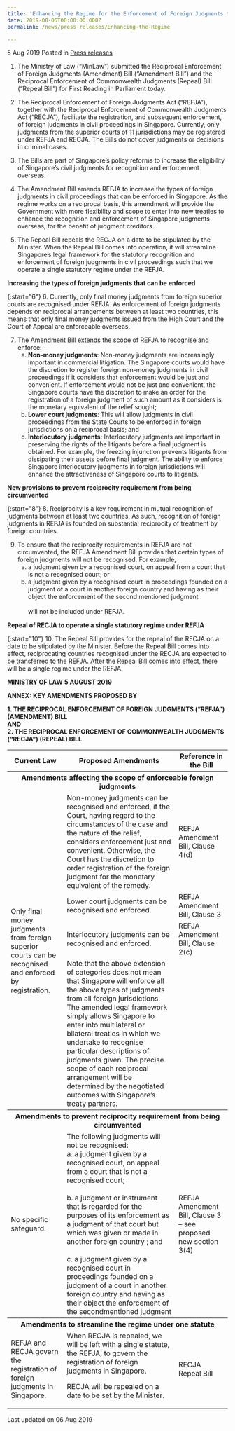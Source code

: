 ```yaml
---
title: 'Enhancing the Regime for the Enforcement of Foreign Judgments through the Reciprocal Enforcement of Foreign Judgments (Amendment) Bill and the Reciprocal Enforcement of Commonwealth Judgments (Repeal) Bill'
date: 2019-08-05T00:00:00.000Z
permalink: /news/press-releases/Enhancing-the-Regime

---
```



5 Aug 2019 Posted in [Press releases](/news/press-releases)


1. The Ministry of Law (“MinLaw”) submitted the Reciprocal Enforcement of Foreign Judgments (Amendment) Bill (“Amendment Bill”) and the Reciprocal Enforcement of Commonwealth Judgments (Repeal) Bill (“Repeal Bill”) for First Reading in Parliament today.
 
2. The Reciprocal Enforcement of Foreign Judgments Act (“REFJA”), together with the Reciprocal Enforcement of Commonwealth Judgments Act (“RECJA”), facilitate the registration, and subsequent enforcement, of foreign judgments in civil proceedings in Singapore. Currently, only judgments from the superior courts of 11 jurisdictions may be registered under REFJA and RECJA. The Bills do not cover judgments or decisions in criminal cases.
 
3. The Bills are part of Singapore’s policy reforms to increase the eligibility of Singapore’s civil judgments for recognition and enforcement overseas. 
 
4. The Amendment Bill amends REFJA to increase the types of foreign judgments in civil proceedings that can be enforced in Singapore. As the regime works on a reciprocal basis, this amendment will provide the Government with more flexibility and scope to enter into new treaties to enhance the recognition and enforcement of Singapore judgments overseas, for the benefit of judgment creditors.
 
5. The Repeal Bill repeals the RECJA on a date to be stipulated by the Minister. When the Repeal Bill comes into operation, it will streamline Singapore’s legal framework for the statutory recognition and enforcement of foreign judgments in civil proceedings such that we operate a single statutory regime under the REFJA.


**Increasing the types of foreign judgments that can be enforced**

{:start="6"}
6. Currently, only final money judgments from foreign superior courts are recognised under REFJA. As enforcement of foreign judgments depends on reciprocal arrangements between at least two countries, this means that only final money judgments issued from the High Court and the Court of Appeal are enforceable overseas.
 

<ol start="7">
<li>The Amendment Bill extends the scope of REFJA to recognise and enforce: - 

<ol style="list-style-type: lower-alpha">
<li><b>Non-money judgments</b>: Non-money judgments are increasingly important in commercial litigation. The Singapore courts would have the discretion to register foreign non-money judgments in civil proceedings if it considers that enforcement would be just and convenient. If enforcement would not be just and convenient, the Singapore courts have the discretion to make an order for the registration of a foreign judgment of such amount as it considers is the monetary equivalent of the relief sought;</li>
<li><b>Lower court judgments</b>: This will allow judgments in civil proceedings from the State Courts to be enforced in foreign jurisdictions on a reciprocal basis; and</li>
<li><b>Interlocutory judgments</b>: Interlocutory judgments are important in preserving the rights of the litigants before a final judgment is obtained. For example, the freezing injunction prevents litigants from dissipating their assets before final judgment. The ability to enforce Singapore interlocutory judgments in foreign jurisdictions will enhance the attractiveness of Singapore courts to litigants.</li>
</ol>
</li>

</ol>


**New provisions to prevent reciprocity requirement from being circumvented**


{:start="8"} 
8. Reciprocity is a key requirement in mutual recognition of judgments between at least two countries. As such, recognition of foreign judgments in REFJA is founded on substantial reciprocity of treatment by foreign countries.
 
<ol start="9">
<li>To ensure that the reciprocity requirements in REFJA are not circumvented, the REFJA Amendment Bill provides that certain types of foreign judgments will not be recognised. For example, 
<ol style="list-style-type: lower-alpha">
<li>a judgment given by a recognised court, on appeal from a court that is not a recognised court; or</li>
<li>a judgment given by a recognised court in proceedings founded on a judgment of a court in another foreign country and having as their object the enforcement of the second mentioned judgment
<br>
 <br>
will not be included under REFJA.</li>
</ol>
</li>
</ol>

**Repeal of RECJA to operate a single statutory regime under REFJA**

{:start="10"} 
10. The Repeal Bill provides for the repeal of the RECJA on a date to be stipulated by the Minister. Before the Repeal Bill comes into effect, reciprocating countries recognised under the RECJA are expected to be transferred to the REFJA. After the Repeal Bill comes into effect, there will be a single regime under the REFJA.


**MINISTRY OF LAW**
**5 AUGUST 2019**

**ANNEX: KEY AMENDMENTS PROPOSED BY**

**1. THE RECIPROCAL ENFORCEMENT OF FOREIGN JUDGMENTS (“REFJA”) (AMENDMENT) BILL**  
**AND**  
**2. THE RECIPROCAL ENFORCEMENT OF COMMONWEALTH JUDGMENTS (“RECJA”) (REPEAL) BILL**  


<table class="table-h">
  <tr>
    <th>Current Law</th>
	<th>Proposed Amendments</th>
    <th>Reference in the Bill</th> 
  </tr>
  
  <th colspan="3">Amendments affecting the scope of enforceable foreign judgments</th>
  
  <tr>
  <td rowspan="4">Only final money judgments from foreign superior courts can be recognised and enforced by registration.</td>
  <td>Non-money judgments can be recognised and enforced, if the Court, having regard to the circumstances of the case and the nature of the relief, considers enforcement just and convenient. Otherwise, the Court has the discretion to order registration of the foreign judgment for the monetary equivalent of the remedy.</td>
  <td>REFJA Amendment Bill, Clause 4(d)</td>
  </tr>
  <tr>
  <td>Lower court judgments can be recognised and enforced.</td>
  <td>REFJA Amendment Bill, Clause 3</td>
  </tr>
  <tr>
  <td>Interlocutory judgments can be recognised and enforced.</td>
  <td>REFJA Amendment Bill, Clause 2(c)</td>
  </tr>
  <tr>
  <td>Note that the above extension of categories does not mean that Singapore will enforce all the above types of judgments from all foreign jurisdictions. The amended legal framework simply allows Singapore to enter into multilateral or bilateral treaties in which we undertake to recognise particular descriptions of judgments given. The precise scope of each reciprocal arrangement will be determined by the negotiated outcomes with Singapore’s treaty partners.</td>
  <td></td>
  </tr>
  <tr>
  <th colspan="3">Amendments to prevent reciprocity requirement from being circumvented</th>
  </tr>
  <tr>
  <td>No specific safeguard.</td>
  <td>The following judgments will not be recognised:
 <br>
a.                  a judgment given by a recognised court, on appeal from a court that is not a recognised court;
<br> 
<br>
b.                 a judgment or instrument that is regarded for the purposes of its enforcement as a judgment of that court but which was given or made in another foreign country ; and
 <br>
 <br>
c.                  a judgment given by a recognised court in proceedings founded on a judgment of a court in another foreign country and having as their object the enforcement of the secondmentioned judgment</td>
<td>REFJA Amendment Bill, Clause 3 – see proposed new section 3(4)</td>
  </tr>
  
  
<tr>
<th colspan="3">Amendments to streamline the regime under one statute</th>
</tr>
<tr>
<td>REFJA and RECJA govern the registration of foreign judgments in Singapore.</td>
<td>When RECJA is repealed, we will be left with a single statute, the REFJA, to govern the registration of foreign judgments in Singapore.
 
RECJA will be repealed on a date to be set by the Minister.</td>
<td>RECJA Repeal Bill</td>
</tr>
</table>


<p class="right-side-updated">Last updated on 06 Aug 2019 </p>
